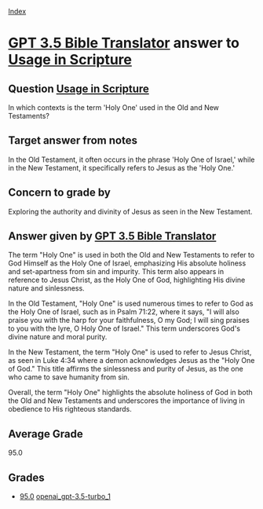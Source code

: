 
[Index](../../../index.md)
# [GPT 3.5 Bible Translator](../../answering_models/GPT_3.5_Bible_Translator.md) answer to [Usage in Scripture](../../questions/Usage_in_Scripture.md)

## Question [Usage in Scripture](../../questions/Usage_in_Scripture.md)
In which contexts is the term 'Holy One' used in the Old and New Testaments?

## Target answer from notes
In the Old Testament, it often occurs in the phrase 'Holy One of Israel,' while in the New Testament, it specifically refers to Jesus as the 'Holy One.'

## Concern to grade by
Exploring the authority and divinity of Jesus as seen in the New Testament.

## Answer given by [GPT 3.5 Bible Translator](../../answering_models/GPT_3.5_Bible_Translator.md)
The term "Holy One" is used in both the Old and New Testaments to refer to God Himself as the Holy One of Israel, emphasizing His absolute holiness and set-apartness from sin and impurity. This term also appears in reference to Jesus Christ, as the Holy One of God, highlighting His divine nature and sinlessness.

In the Old Testament, "Holy One" is used numerous times to refer to God as the Holy One of Israel, such as in Psalm 71:22, where it says, "I will also praise you with the harp for your faithfulness, O my God; I will sing praises to you with the lyre, O Holy One of Israel." This term underscores God's divine nature and moral purity.

In the New Testament, the term "Holy One" is used to refer to Jesus Christ, as seen in Luke 4:34 where a demon acknowledges Jesus as the "Holy One of God." This title affirms the sinlessness and purity of Jesus, as the one who came to save humanity from sin.

Overall, the term "Holy One" highlights the absolute holiness of God in both the Old and New Testaments and underscores the importance of living in obedience to His righteous standards.

## Average Grade
95.0

## Grades
 * [95.0](./Usage_in_Scripture_grades/openai_gpt-3.5-turbo_1.md) [openai_gpt-3.5-turbo_1](../../grading_models/openai_gpt-3.5-turbo_1.md)

